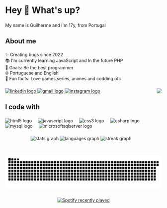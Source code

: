 <h1 align="left">Hey 👋 What's up?</h1>

###

<p align="left">My name is Guilherme and I'm 17y, from Portugal</p>

###

<h2 align="left">About me</h2>

###

<p align="left">✨ Creating bugs since 2022<br>📚 I'm currently learning JavaScript and In the future PHP<br>🎯 Goals: Be the best programmer<br>🌐 Portuguese and English<br>🎲 Fun facts: Love games,series, animes and codding ofc</p>

###

<img align="right" height="214" src="https://media.tenor.com/Gh3LKX9HMFkAAAAi/hollow-knight-knight.gif"  />

###

<div align="left">
  <a href="https://www.linkedin.com/in/guilherme-branco-496815276/" target="_blank">
    <img src="https://raw.githubusercontent.com/maurodesouza/profile-readme-generator/master/src/assets/icons/social/linkedin/default.svg" width="52" height="40" alt="linkedin logo"  />
  </a>
  <a href="mailto:guiguiguiduarte@gmail.com" target="_blank">
    <img src="https://raw.githubusercontent.com/maurodesouza/profile-readme-generator/master/src/assets/icons/social/gmail/default.svg" width="52" height="40" alt="gmail logo"  />
  </a>
  <a href="https://www.instagram.com/guilherme.duarteeeee/" target="_blank">
    <img src="https://raw.githubusercontent.com/maurodesouza/profile-readme-generator/master/src/assets/icons/social/instagram/default.svg" width="52" height="40" alt="instagram logo"  />
  </a>
</div>

###

<h2 align="left">I code with</h2>

###

<div align="left">
  <img src="https://cdn.jsdelivr.net/gh/devicons/devicon/icons/html5/html5-original.svg" height="40" alt="html5 logo"  />
  <img width="12" />
  <img src="https://cdn.jsdelivr.net/gh/devicons/devicon/icons/javascript/javascript-original.svg" height="40" alt="javascript logo"  />
  <img width="12" />
  <img src="https://cdn.jsdelivr.net/gh/devicons/devicon/icons/css3/css3-original.svg" height="40" alt="css3 logo"  />
  <img width="12" />
  <img src="https://cdn.jsdelivr.net/gh/devicons/devicon/icons/csharp/csharp-original.svg" height="40" alt="csharp logo"  />
  <img width="12" />
  <img src="https://cdn.jsdelivr.net/gh/devicons/devicon/icons/mysql/mysql-original.svg" height="40" alt="mysql logo"  />
  <img width="12" />
  <img src="https://cdn.jsdelivr.net/gh/devicons/devicon/icons/microsoftsqlserver/microsoftsqlserver-plain.svg" height="40" alt="microsoftsqlserver logo"  />
</div>

###

<div align="center">
  <img src="https://github-readme-stats.vercel.app/api?username=GuilhermeDuarteB&hide_title=false&hide_rank=false&show_icons=true&include_all_commits=true&count_private=true&disable_animations=false&theme=dark&locale=en&hide_border=false&order=1" height="100" alt="stats graph"  />
  <img src="https://github-readme-stats.vercel.app/api/top-langs?username=GuilhermeDuarteB&locale=en&hide_title=false&layout=compact&card_width=320&langs_count=5&theme=dark&hide_border=false&order=2" height="100" alt="languages graph"  />
  <img src="https://streak-stats.demolab.com?user=GuilhermeDuarteB&locale=en&mode=daily&theme=dark&hide_border=false&border_radius=5&order=3" height="100" alt="streak graph"  />
</div>

###

<img src="https://raw.githubusercontent.com/GuilhermeDuarteB/GuilhermeDuarteB/output/snake.svg" alt="Snake animation" />

###

<div align="center">
  <a href="https://open.spotify.com/user/freddys_bear">
    <img src="https://spotify-recently-played-readme.vercel.app/api?user=freddys_bear&count=5&unique=false" alt="Spotify recently played"  />
  </a>
</div>

###
